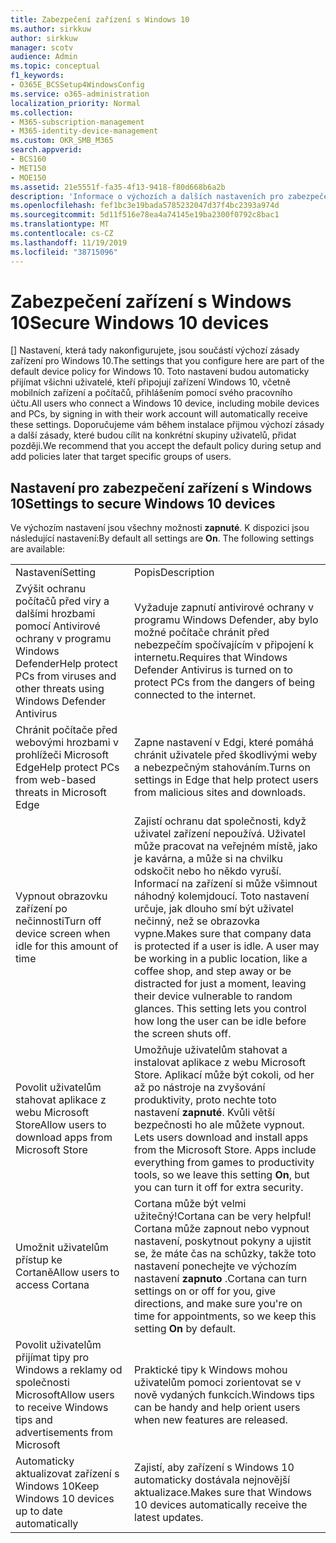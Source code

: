 ```yaml
---
title: Zabezpečení zařízení s Windows 10
ms.author: sirkkuw
author: sirkkuw
manager: scotv
audience: Admin
ms.topic: conceptual
f1_keywords:
- O365E_BCSSetup4WindowsConfig
ms.service: o365-administration
localization_priority: Normal
ms.collection:
- M365-subscription-management
- M365-identity-device-management
ms.custom: OKR_SMB_M365
search.appverid:
- BCS160
- MET150
- MOE150
ms.assetid: 21e5551f-fa35-4f13-9418-f80d668b6a2b
description: 'Informace o výchozích a dalších nastaveních pro zabezpečení zařízení systému Windows 10. '
ms.openlocfilehash: fef1bc3e19bada5785232047d37f4bc2393a974d
ms.sourcegitcommit: 5d11f516e78ea4a74145e19ba2300f0792c8bac1
ms.translationtype: MT
ms.contentlocale: cs-CZ
ms.lasthandoff: 11/19/2019
ms.locfileid: "38715096"
---
```

# <a name="secure-windows-10-devices"></a><span data-ttu-id="72942-103">Zabezpečení zařízení s Windows 10</span><span class="sxs-lookup"><span data-stu-id="72942-103">Secure Windows 10 devices</span></span>

<span data-ttu-id="72942-104">[] Nastavení, která tady nakonfigurujete, jsou součástí výchozí zásady zařízení pro Windows 10.</span><span class="sxs-lookup"><span data-stu-id="72942-104">The settings that you configure here are part of the default device policy for Windows 10.</span></span> <span data-ttu-id="72942-105">Toto nastavení budou automaticky přijímat všichni uživatelé, kteří připojují zařízení Windows 10, včetně mobilních zařízení a počítačů, přihlášením pomocí svého pracovního účtu.</span><span class="sxs-lookup"><span data-stu-id="72942-105">All users who connect a Windows 10 device, including mobile devices and PCs, by signing in with their work account will automatically receive these settings.</span></span> <span data-ttu-id="72942-106">Doporučujeme vám během instalace přijmou výchozí zásady a další zásady, které budou cílit na konkrétní skupiny uživatelů, přidat později.</span><span class="sxs-lookup"><span data-stu-id="72942-106">We recommend that you accept the default policy during setup and add policies later that target specific groups of users.</span></span>
  
## <a name="settings-to-secure-windows-10-devices"></a><span data-ttu-id="72942-107">Nastavení pro zabezpečení zařízení s Windows 10</span><span class="sxs-lookup"><span data-stu-id="72942-107">Settings to secure Windows 10 devices</span></span>

<span data-ttu-id="72942-p102">Ve výchozím nastavení jsou všechny možnosti **zapnuté**. K dispozici jsou následující nastavení:</span><span class="sxs-lookup"><span data-stu-id="72942-p102">By default all settings are **On**. The following settings are available:</span></span>
  
|||
|:-----|:-----|
|<span data-ttu-id="72942-110">Nastavení</span><span class="sxs-lookup"><span data-stu-id="72942-110">Setting</span></span>  <br/> |<span data-ttu-id="72942-111">Popis</span><span class="sxs-lookup"><span data-stu-id="72942-111">Description</span></span>  <br/> |
|<span data-ttu-id="72942-112">Zvýšit ochranu počítačů před viry a dalšími hrozbami pomocí Antivirové ochrany v programu Windows Defender</span><span class="sxs-lookup"><span data-stu-id="72942-112">Help protect PCs from viruses and other threats using Windows Defender Antivirus</span></span>  <br/> |<span data-ttu-id="72942-113">Vyžaduje zapnutí antivirové ochrany v programu Windows Defender, aby bylo možné počítače chránit před nebezpečím spočívajícím v připojení k internetu.</span><span class="sxs-lookup"><span data-stu-id="72942-113">Requires that Windows Defender Antivirus is turned on to protect PCs from the dangers of being connected to the internet.</span></span>  <br/> |
|<span data-ttu-id="72942-114">Chránit počítače před webovými hrozbami v prohlížeči Microsoft Edge</span><span class="sxs-lookup"><span data-stu-id="72942-114">Help protect PCs from web-based threats in Microsoft Edge</span></span>  <br/> |<span data-ttu-id="72942-115">Zapne nastavení v Edgi, které pomáhá chránit uživatele před škodlivými weby a nebezpečným stahováním.</span><span class="sxs-lookup"><span data-stu-id="72942-115">Turns on settings in Edge that help protect users from malicious sites and downloads.</span></span>  <br/> |
|<span data-ttu-id="72942-116">Vypnout obrazovku zařízení po nečinnosti</span><span class="sxs-lookup"><span data-stu-id="72942-116">Turn off device screen when idle for this amount of time</span></span>  <br/> |<span data-ttu-id="72942-p103">Zajistí ochranu dat společnosti, když uživatel zařízení nepoužívá. Uživatel může pracovat na veřejném místě, jako je kavárna, a může si na chvilku odskočit nebo ho někdo vyruší. Informací na zařízení si může všimnout náhodný kolemjdoucí. Toto nastavení určuje, jak dlouho smí být uživatel nečinný, než se obrazovka vypne.</span><span class="sxs-lookup"><span data-stu-id="72942-p103">Makes sure that company data is protected if a user is idle. A user may be working in a public location, like a coffee shop, and step away or be distracted for just a moment, leaving their device vulnerable to random glances. This setting lets you control how long the user can be idle before the screen shuts off.</span></span>  <br/> |
|<span data-ttu-id="72942-120">Povolit uživatelům stahovat aplikace z webu Microsoft Store</span><span class="sxs-lookup"><span data-stu-id="72942-120">Allow users to download apps from Microsoft Store</span></span>  <br/> |<span data-ttu-id="72942-p104">Umožňuje uživatelům stahovat a instalovat aplikace z webu Microsoft Store. Aplikací může být cokoli, od her až po nástroje na zvyšování produktivity, proto nechte toto nastavení **zapnuté**. Kvůli větší bezpečnosti ho ale můžete vypnout.  </span><span class="sxs-lookup"><span data-stu-id="72942-p104">Lets users download and install apps from the Microsoft Store. Apps include everything from games to productivity tools, so we leave this setting **On**, but you can turn it off for extra security.  </span></span><br/> |
|<span data-ttu-id="72942-123">Umožnit uživatelům přístup ke Cortaně</span><span class="sxs-lookup"><span data-stu-id="72942-123">Allow users to access Cortana</span></span>  <br/> |<span data-ttu-id="72942-124">Cortana může být velmi užitečný!</span><span class="sxs-lookup"><span data-stu-id="72942-124">Cortana can be very helpful!</span></span> <span data-ttu-id="72942-125">Cortana může zapnout nebo vypnout nastavení, poskytnout pokyny a ujistit se, že máte čas na schůzky, takže toto nastavení ponechejte ve výchozím nastavení **zapnuto** .</span><span class="sxs-lookup"><span data-stu-id="72942-125">Cortana can turn settings on or off for you, give directions, and make sure you're on time for appointments, so we keep this setting **On** by default.</span></span>  <br/> |
|<span data-ttu-id="72942-126">Povolit uživatelům přijímat tipy pro Windows a reklamy od společnosti Microsoft</span><span class="sxs-lookup"><span data-stu-id="72942-126">Allow users to receive Windows tips and advertisements from Microsoft</span></span>  <br/> |<span data-ttu-id="72942-127">Praktické tipy k Windows mohou uživatelům pomoci zorientovat se v nově vydaných funkcích.</span><span class="sxs-lookup"><span data-stu-id="72942-127">Windows tips can be handy and help orient users when new features are released.</span></span>  <br/> |
|<span data-ttu-id="72942-128">Automaticky aktualizovat zařízení s Windows 10</span><span class="sxs-lookup"><span data-stu-id="72942-128">Keep Windows 10 devices up to date automatically</span></span>  <br/> |<span data-ttu-id="72942-129">Zajistí, aby zařízení s Windows 10 automaticky dostávala nejnovější aktualizace.</span><span class="sxs-lookup"><span data-stu-id="72942-129">Makes sure that Windows 10 devices automatically receive the latest updates.</span></span>  <br/> |
   

